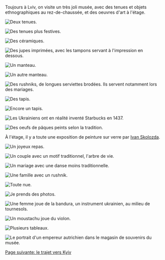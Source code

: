 Toujours à Lviv, on visite un très joli musée, avec des tenues et objets
ethnographiques au rez-de-chaussée, et des oeuvres d'art à l'étage.

![Deux tenues.](images/lviv/musee_ethnographique/tenues_1.jpg)

![Des tenues plus festives.](images/lviv/musee_ethnographique/tenues_2.jpg)

![Des céramiques.](images/lviv/musee_ethnographique/ceramiques.jpg)

![Des jupes imprimées, avec les tampons servant à l'impression en dessous.](images/lviv/musee_ethnographique/IMG_0785.jpg)

![Un manteau.](images/lviv/musee_ethnographique/manteau_1.jpg)

![Un autre manteau.](images/lviv/musee_ethnographique/manteau_2.jpg)

![Des rushniks, de longues serviettes brodées. Ils servent notamment lors des mariages.](images/lviv/musee_ethnographique/rushnik.jpg)

![Des tapis.](images/lviv/musee_ethnographique/tapis.jpg)

![Encore un tapis.](images/lviv/musee_ethnographique/tapis_2.jpg)

![Les Ukrainiens ont en réalité inventé Starbucks en 1437.](images/lviv/musee_ethnographique/starbucks.jpg)

![Des oeufs de pâques peints selon la tradition.](images/lviv/musee_ethnographique/oeufs_de_paque.jpg)

À l'étage, il y a toute une exposition de peinture sur verre par [Ivan Skolozda](https://ukrainiannationalmuseum.org/wp-content/uploads/2020/04/2020-SKOLOZDRA-IVAN-1.pdf).

![Un joyeux repas.](images/lviv/musee_ethnographique/verre_repas.jpg)

![Un couple avec un motif traditionnel, l'arbre de vie.](images/lviv/musee_ethnographique/verre_epoux.jpg)

![Un mariage avec une danse moins traditionnelle.](images/lviv/musee_ethnographique/verre_danse_mariage.jpg)

![Une famille avec un rushnik.](images/lviv/musee_ethnographique/verre_famille.jpg)

![Toute nue.](images/lviv/musee_ethnographique/verre_nue.jpg)

![Je prends des photos.](images/lviv/musee_ethnographique/emile_verre.jpg)

![Une femme joue de la bandura, un instrument ukrainien, au milieu de tournesols.](images/lviv/musee_ethnographique/verre_tournesols.jpg)

![Un moustachu joue du violon.](images/lviv/musee_ethnographique/verre_violon.jpg)

![Plusieurs tableaux.](images/lviv/musee_ethnographique/verres.jpg)

![Le portrait d'un empereur autrichien dans le magasin de souvenirs du musée.](images/lviv/musee_ethnographique/empereur_autrichien.jpg)

[Page suivante: le trajet vers Kyiv](trajet_lviv_kyiv.md)
